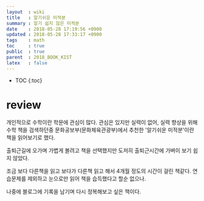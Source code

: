 ```yaml
---
layout  : wiki
title   : 알기쉬운 미적분
summary : 알기 쉽지 않은 미적분
date    : 2018-05-28 17:19:56 +0900
updated : 2018-05-28 17:33:17 +0900
tags    : math
toc     : true
public  : true
parent  : 2018_BOOK_KIST
latex   : false
---
```

* TOC
{:toc}

# review
개인적으로 수학이란 학문에 관심이 많다. 
관심은 있지만 실력이 없어, 실력 향상을 위해 수학 책을 검색하던중 
문화공보부(문화체육관광부)에서 추천한 '알기쉬운 미적분'이란 책을 읽어보기로 했다.

출퇴근길에 오가며 가볍게 볼려고 책을 선택했지만 
도저히 출퇴근시간에 가벼이 보기 쉽지 않았다.

조금 보다 다른책을 읽고 보다가 다른책 읽고 해서 4개월 정도의 시간이 걸린 책같다.
연습문제를 제외하고 눈으로만 읽어 책을 습득했다고 할순 없으나.

나중에 블로그에 기록을 남기며 다시 정복해보고 싶은 책이다.


